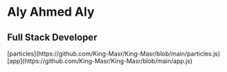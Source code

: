 <div id="info">
  <h1>Aly Ahmed Aly</h1>
  <h2>Full Stack Developer</h2>
</div>
<div id="particles-js"></div>
[particles](https://github.com/King-Masr/King-Masr/blob/main/particles.js)
[app](https://github.com/King-Masr/King-Masr/blob/main/app.js)

